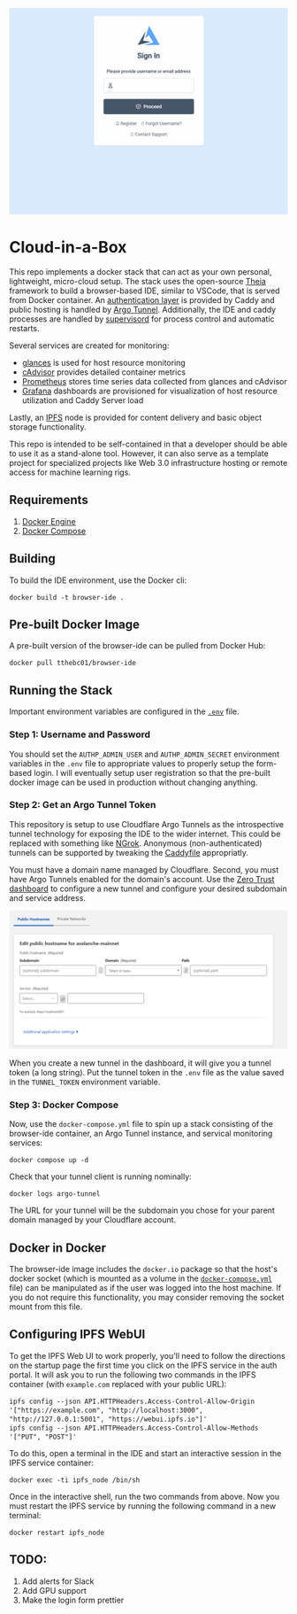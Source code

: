 ![Alt Text](/demo.gif)

# Cloud-in-a-Box

This repo implements a docker stack that can act as your own personal, lightweight, micro-cloud setup. The 
stack uses the open-source [Theia](https://theia-ide.org/) framework to build a browser-based IDE, similar 
to VSCode, that is served from Docker container. An [authentication layer](https://github.com/greenpau/caddy-security) 
is provided by Caddy and public hosting is handled by [Argo Tunnel](https://www.cloudflare.com/products/tunnel/).
Additionally, the IDE and caddy processes are handled by [supervisord](http://supervisord.org/) for process control 
and automatic restarts. 

Several services are created for monitoring:
- [glances](https://nicolargo.github.io/glances/) is used for host resource monitoring
- [cAdvisor](https://github.com/google/cadvisor) provides detailed container metrics
- [Prometheus](https://prometheus.io/) stores time series data collected from glances and cAdvisor
- [Grafana]() dashboards are provisioned for visualization of host resource utilization and Caddy Server load

Lastly, an [IPFS](https://ipfs.io/) node is provided for content delivery and basic object storage functionality. 

This repo is intended to be self-contained in that a developer should be able to use it as a stand-alone tool. However,
it can also serve as a template project for specialized projects like Web 3.0 infrastructure hosting or remote access
for machine learning rigs. 

## Requirements

1. [Docker Engine](https://docs.docker.com/engine/install/)
2. [Docker Compose](https://docs.docker.com/compose/install/)

## Building

To build the IDE environment, use the Docker cli:

```
docker build -t browser-ide .
```

## Pre-built Docker Image

A pre-built version of the browser-ide can be pulled from Docker Hub:

```
docker pull tthebc01/browser-ide
```

## Running the Stack

Important environment variables are configured in the [`.env`](.env) file. 

### Step 1: Username and Password

You should set the `AUTHP_ADMIN_USER` and `AUTHP_ADMIN_SECRET` environment variables in the `.env` file to 
appropriate values to properly setup the form-based login. I will eventually setup user registration so that 
the pre-built docker image can be used in production without changing anything. 

### Step 2: Get an Argo Tunnel Token

This repository is setup to use Cloudflare Argo Tunnels as the introspective tunnel technology for exposing the 
IDE to the wider internet. This could be replaced with something like [NGrok](https://ngrok.com/). Anonymous 
(non-authenticated) tunnels can be supported by tweaking the [Caddyfile](/browser-ide/Caddyfile) appropriatly. 

You must have a domain name managed by Cloudflare. Second, you must have Argo Tunnels enabled for 
the domain's account. Use the [Zero Trust dashboard](https://dash.teams.cloudflare.com/) to configure a new 
tunnel and configure your desired subdomain and service address. 

![Alt Text](/tunnel-config.png)

When you create a new tunnel in the dashboard, it will give you a tunnel token (a long string). Put the tunnel 
token in the `.env` file as the value saved in the `TUNNEL_TOKEN` environment variable.

### Step 3: Docker Compose

Now, use the `docker-compose.yml` file to spin up a stack consisting of the browser-ide container, an Argo Tunnel
instance, and servical monitoring services:

```
docker compose up -d
```

Check that your tunnel client is running nominally:

```
docker logs argo-tunnel
```

The URL for your tunnel will be the subdomain you chose for your parent domain managed by your Cloudflare
account.

## Docker in Docker

The browser-ide image includes the `docker.io` package so that the host's docker socket (which is mounted as a volume in 
the [`docker-compose.yml`](/docker-compose.yml#L6) file) can be manipulated as if the user was logged into the host machine. 
If you do not require this functionality, you may consider removing the socket mount from this file. 

## Configuring IPFS WebUI

To get the IPFS Web UI to work properly, you'll need to follow the directions on the startup page the first time you click on the 
IPFS service in the auth portal. It will ask you to run the following two commands in the IPFS container (with `example.com` 
replaced with your public URL):

```shell
ipfs config --json API.HTTPHeaders.Access-Control-Allow-Origin '["https://example.com", "http://localhost:3000", "http://127.0.0.1:5001", "https://webui.ipfs.io"]'
ipfs config --json API.HTTPHeaders.Access-Control-Allow-Methods '["PUT", "POST"]'
```

To do this, open a terminal in the IDE and start an interactive session in the IPFS service container:

```shell
docker exec -ti ipfs_node /bin/sh
```

Once in the interactive shell, run the two commands from above. Now you must restart the IPFS service by running the following command
in a new terminal:

```shell
docker restart ipfs_node
```

## TODO:

1. Add alerts for Slack
2. Add GPU support
3. Make the login form prettier